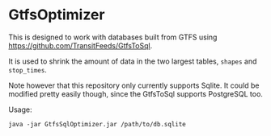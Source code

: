 # GtfsOptimizer

This is designed to work with databases built from GTFS using https://github.com/TransitFeeds/GtfsToSql.

It is used to shrink the amount of data in the two largest tables, `shapes` and `stop_times`.

Note however that this repository only currently supports Sqlite. It could be modified pretty easily though, since the GtfsToSql supports PostgreSQL too.

Usage:

`java -jar GtfsSqlOptimizer.jar /path/to/db.sqlite`
